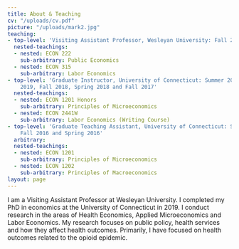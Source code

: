 ```yaml
---
title: About & Teaching
cv: "/uploads/cv.pdf"
picture: "/uploads/mark2.jpg"
teaching:
- top-level: 'Visiting Assistant Professor, Wesleyan University: Fall 2019'
  nested-teachings:
  - nested: ECON 222
    sub-arbitrary: Public Economics
  - nested: ECON 315
    sub-arbitrary: Labor Economics
- top-level: 'Graduate Instructor, University of Connecticut: Summer 2019, Spring
    2019, Fall 2018, Spring 2018 and Fall 2017'
  nested-teachings:
  - nested: ECON 1201 Honors
    sub-arbitrary: Principles of Microeconomics
  - nested: ECON 2441W
    sub-arbitrary: Labor Economics (Writing Course)
- top-level: 'Graduate Teaching Assistant, University of Connecticut: Spring 2017,
    Fall 2016 and Spring 2016'
  arbitrary: 
  nested-teachings:
  - nested: ECON 1201
    sub-arbitrary: Principles of Microeconomics
  - nested: ECON 1202
    sub-arbitrary: Principles of Macroeconomics
layout: page
---
```


I am a Visiting Assistant Professor at Wesleyan University. I completed my PhD in economics at the University of Connecticut in 2019. I conduct research in the areas of Health Economics, Applied Microeconomics and Labor Economics. My research focuses on public policy, health services and how they affect health outcomes. Primarily, I have focused on health outcomes related to the opioid epidemic.
